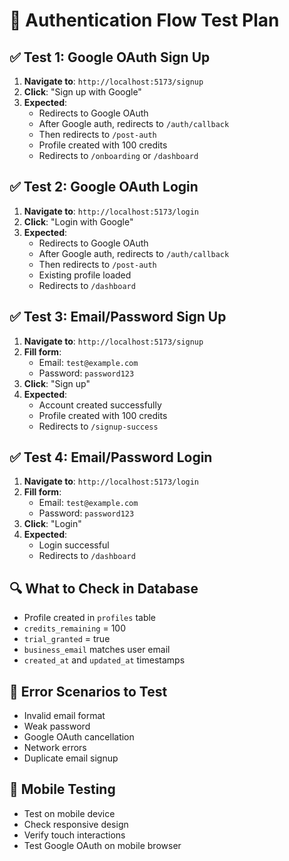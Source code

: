 # 🔐 Authentication Flow Test Plan

## ✅ **Test 1: Google OAuth Sign Up**
1. **Navigate to**: `http://localhost:5173/signup`
2. **Click**: "Sign up with Google"
3. **Expected**: 
   - Redirects to Google OAuth
   - After Google auth, redirects to `/auth/callback`
   - Then redirects to `/post-auth`
   - Profile created with 100 credits
   - Redirects to `/onboarding` or `/dashboard`

## ✅ **Test 2: Google OAuth Login**
1. **Navigate to**: `http://localhost:5173/login`
2. **Click**: "Login with Google"
3. **Expected**:
   - Redirects to Google OAuth
   - After Google auth, redirects to `/auth/callback`
   - Then redirects to `/post-auth`
   - Existing profile loaded
   - Redirects to `/dashboard`

## ✅ **Test 3: Email/Password Sign Up**
1. **Navigate to**: `http://localhost:5173/signup`
2. **Fill form**:
   - Email: `test@example.com`
   - Password: `password123`
3. **Click**: "Sign up"
4. **Expected**:
   - Account created successfully
   - Profile created with 100 credits
   - Redirects to `/signup-success`

## ✅ **Test 4: Email/Password Login**
1. **Navigate to**: `http://localhost:5173/login`
2. **Fill form**:
   - Email: `test@example.com`
   - Password: `password123`
3. **Click**: "Login"
4. **Expected**:
   - Login successful
   - Redirects to `/dashboard`

## 🔍 **What to Check in Database**
- Profile created in `profiles` table
- `credits_remaining` = 100
- `trial_granted` = true
- `business_email` matches user email
- `created_at` and `updated_at` timestamps

## 🚨 **Error Scenarios to Test**
- Invalid email format
- Weak password
- Google OAuth cancellation
- Network errors
- Duplicate email signup

## 📱 **Mobile Testing**
- Test on mobile device
- Check responsive design
- Verify touch interactions
- Test Google OAuth on mobile browser
